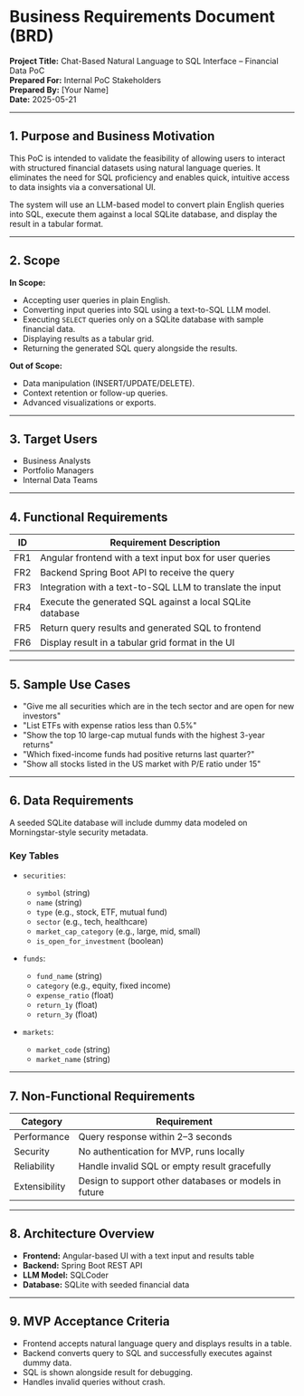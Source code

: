 # Business Requirements Document (BRD)

**Project Title:** Chat-Based Natural Language to SQL Interface – Financial Data PoC  
**Prepared For:** Internal PoC Stakeholders  
**Prepared By:** [Your Name]  
**Date:** 2025-05-21

---

## 1. Purpose and Business Motivation

This PoC is intended to validate the feasibility of allowing users to interact with structured financial datasets using natural language queries. It eliminates the need for SQL proficiency and enables quick, intuitive access to data insights via a conversational UI.

The system will use an LLM-based model to convert plain English queries into SQL, execute them against a local SQLite database, and display the result in a tabular format.

---

## 2. Scope

**In Scope:**
- Accepting user queries in plain English.
- Converting input queries into SQL using a text-to-SQL LLM model.
- Executing `SELECT` queries only on a SQLite database with sample financial data.
- Displaying results as a tabular grid.
- Returning the generated SQL query alongside the results.

**Out of Scope:**
- Data manipulation (INSERT/UPDATE/DELETE).
- Context retention or follow-up queries.
- Advanced visualizations or exports.

---

## 3. Target Users

- Business Analysts  
- Portfolio Managers  
- Internal Data Teams

---

## 4. Functional Requirements

| ID   | Requirement Description |
|------|--------------------------|
| FR1  | Angular frontend with a text input box for user queries |
| FR2  | Backend Spring Boot API to receive the query |
| FR3  | Integration with a text-to-SQL LLM to translate the input |
| FR4  | Execute the generated SQL against a local SQLite database |
| FR5  | Return query results and generated SQL to frontend |
| FR6  | Display result in a tabular grid format in the UI |

---

## 5. Sample Use Cases

- "Give me all securities which are in the tech sector and are open for new investors"
- "List ETFs with expense ratios less than 0.5%"
- "Show the top 10 large-cap mutual funds with the highest 3-year returns"
- "Which fixed-income funds had positive returns last quarter?"
- "Show all stocks listed in the US market with P/E ratio under 15"

---

## 6. Data Requirements

A seeded SQLite database will include dummy data modeled on Morningstar-style security metadata.

### Key Tables

- `securities`:
  - `symbol` (string)
  - `name` (string)
  - `type` (e.g., stock, ETF, mutual fund)
  - `sector` (e.g., tech, healthcare)
  - `market_cap_category` (e.g., large, mid, small)
  - `is_open_for_investment` (boolean)

- `funds`:
  - `fund_name` (string)
  - `category` (e.g., equity, fixed income)
  - `expense_ratio` (float)
  - `return_1y` (float)
  - `return_3y` (float)

- `markets`:
  - `market_code` (string)
  - `market_name` (string)

---

## 7. Non-Functional Requirements

| Category     | Requirement                             |
|--------------|------------------------------------------|
| Performance  | Query response within 2–3 seconds         |
| Security     | No authentication for MVP, runs locally   |
| Reliability  | Handle invalid SQL or empty result gracefully |
| Extensibility| Design to support other databases or models in future |

---

## 8. Architecture Overview

- **Frontend:** Angular-based UI with a text input and results table  
- **Backend:** Spring Boot REST API  
- **LLM Model:** SQLCoder  
- **Database:** SQLite with seeded financial data

---

## 9. MVP Acceptance Criteria

- Frontend accepts natural language query and displays results in a table.
- Backend converts query to SQL and successfully executes against dummy data.
- SQL is shown alongside result for debugging.
- Handles invalid queries without crash.

